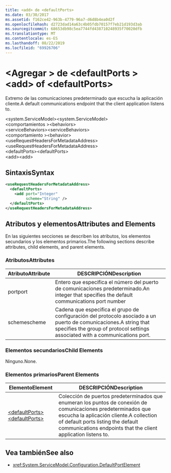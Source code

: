 ```yaml
---
title: <add> de <defaultPorts>
ms.date: 03/30/2017
ms.assetid: f162ce42-963b-4779-96a7-d6d8b4ea0d2f
ms.openlocfilehash: d2723dad14a63c4b05fdb70157f7eb21d193d3ab
ms.sourcegitcommit: 68653db98c5ea7744fd438710248935f70020dfb
ms.translationtype: MT
ms.contentlocale: es-ES
ms.lasthandoff: 08/22/2019
ms.locfileid: "69926706"
---
```

# <a name="add-of-defaultports"></a><span data-ttu-id="bf2f6-102">\<Agregar > de \<defaultPorts ></span><span class="sxs-lookup"><span data-stu-id="bf2f6-102">\<add> of \<defaultPorts></span></span>
<span data-ttu-id="bf2f6-103">Extremo de las comunicaciones predeterminado que escucha la aplicación cliente.</span><span class="sxs-lookup"><span data-stu-id="bf2f6-103">A default communications endpoint that the client application listens to.</span></span>  
  
 <span data-ttu-id="bf2f6-104">\<system.ServiceModel></span><span class="sxs-lookup"><span data-stu-id="bf2f6-104">\<system.ServiceModel></span></span>  
<span data-ttu-id="bf2f6-105">\<comportamientos ></span><span class="sxs-lookup"><span data-stu-id="bf2f6-105">\<behaviors></span></span>  
<span data-ttu-id="bf2f6-106">\<serviceBehaviors></span><span class="sxs-lookup"><span data-stu-id="bf2f6-106">\<serviceBehaviors></span></span>  
<span data-ttu-id="bf2f6-107">\<comportamiento ></span><span class="sxs-lookup"><span data-stu-id="bf2f6-107">\<behavior></span></span>  
<span data-ttu-id="bf2f6-108">\<useRequestHeadersForMetadataAddress></span><span class="sxs-lookup"><span data-stu-id="bf2f6-108">\<useRequestHeadersForMetadataAddress></span></span>  
<span data-ttu-id="bf2f6-109">\<defaultPorts></span><span class="sxs-lookup"><span data-stu-id="bf2f6-109">\<defaultPorts></span></span>  
<span data-ttu-id="bf2f6-110">\<add></span><span class="sxs-lookup"><span data-stu-id="bf2f6-110">\<add></span></span>  
  
## <a name="syntax"></a><span data-ttu-id="bf2f6-111">Sintaxis</span><span class="sxs-lookup"><span data-stu-id="bf2f6-111">Syntax</span></span>  
  
```xml  
<useRequestHeadersForMetadataAddress>
  <defaultPorts>
    <add port="Integer"
         scheme="String" />
  </defaultPorts>
</useRequestHeadersForMetadataAddress>
```  
  
## <a name="attributes-and-elements"></a><span data-ttu-id="bf2f6-112">Atributos y elementos</span><span class="sxs-lookup"><span data-stu-id="bf2f6-112">Attributes and Elements</span></span>  
 <span data-ttu-id="bf2f6-113">En las siguientes secciones se describen los atributos, los elementos secundarios y los elementos primarios.</span><span class="sxs-lookup"><span data-stu-id="bf2f6-113">The following sections describe attributes, child elements, and parent elements.</span></span>  
  
### <a name="attributes"></a><span data-ttu-id="bf2f6-114">Atributos</span><span class="sxs-lookup"><span data-stu-id="bf2f6-114">Attributes</span></span>  
  
|<span data-ttu-id="bf2f6-115">Atributo</span><span class="sxs-lookup"><span data-stu-id="bf2f6-115">Attribute</span></span>|<span data-ttu-id="bf2f6-116">DESCRIPCIÓN</span><span class="sxs-lookup"><span data-stu-id="bf2f6-116">Description</span></span>|  
|---------------|-----------------|  
|<span data-ttu-id="bf2f6-117">port</span><span class="sxs-lookup"><span data-stu-id="bf2f6-117">port</span></span>|<span data-ttu-id="bf2f6-118">Entero que especifica el número del puerto de comunicaciones predeterminado.</span><span class="sxs-lookup"><span data-stu-id="bf2f6-118">An integer that specifies the default communications port number</span></span>|  
|<span data-ttu-id="bf2f6-119">scheme</span><span class="sxs-lookup"><span data-stu-id="bf2f6-119">scheme</span></span>|<span data-ttu-id="bf2f6-120">Cadena que especifica el grupo de configuración del protocolo asociado a un puerto de comunicaciones.</span><span class="sxs-lookup"><span data-stu-id="bf2f6-120">A string that specifies the group of protocol settings associated with a communications port.</span></span>|  
  
### <a name="child-elements"></a><span data-ttu-id="bf2f6-121">Elementos secundarios</span><span class="sxs-lookup"><span data-stu-id="bf2f6-121">Child Elements</span></span>  
 <span data-ttu-id="bf2f6-122">Ninguno.</span><span class="sxs-lookup"><span data-stu-id="bf2f6-122">None.</span></span>  
  
### <a name="parent-elements"></a><span data-ttu-id="bf2f6-123">Elementos primarios</span><span class="sxs-lookup"><span data-stu-id="bf2f6-123">Parent Elements</span></span>  
  
|<span data-ttu-id="bf2f6-124">Elemento</span><span class="sxs-lookup"><span data-stu-id="bf2f6-124">Element</span></span>|<span data-ttu-id="bf2f6-125">DESCRIPCIÓN</span><span class="sxs-lookup"><span data-stu-id="bf2f6-125">Description</span></span>|  
|-------------|-----------------|  
|[<span data-ttu-id="bf2f6-126">\<defaultPorts></span><span class="sxs-lookup"><span data-stu-id="bf2f6-126">\<defaultPorts></span></span>](defaultports.md)|<span data-ttu-id="bf2f6-127">Colección de puertos predeterminados que enumeran los puntos de conexión de comunicaciones predeterminados que escucha la aplicación cliente.</span><span class="sxs-lookup"><span data-stu-id="bf2f6-127">A collection of default ports listing the default communications endpoints that the client application listens to.</span></span>|  
  
## <a name="see-also"></a><span data-ttu-id="bf2f6-128">Vea también</span><span class="sxs-lookup"><span data-stu-id="bf2f6-128">See also</span></span>

- <xref:System.ServiceModel.Configuration.DefaultPortElement>
